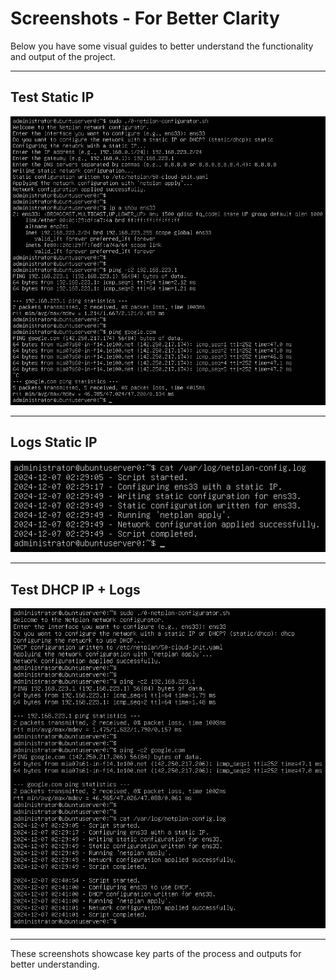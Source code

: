 # Screenshots - For Better Clarity

Below you have some visual guides to better understand the functionality and output of the project.

---

## Test Static IP
![Test Static IP](https://raw.githubusercontent.com/fartaviao/ubuntu-ipv4-setup/refs/heads/main/screenshots/screenshot-01.png)

---

## Logs Static IP
![Logs](https://raw.githubusercontent.com/fartaviao/ubuntu-ipv4-setup/refs/heads/main/screenshots/screenshot-02.png)

---

## Test DHCP IP + Logs
![Test DHCP IP + Logs](https://raw.githubusercontent.com/fartaviao/ubuntu-ipv4-setup/refs/heads/main/screenshots/screenshot-03.png)

---

These screenshots showcase key parts of the process and outputs for better understanding.
